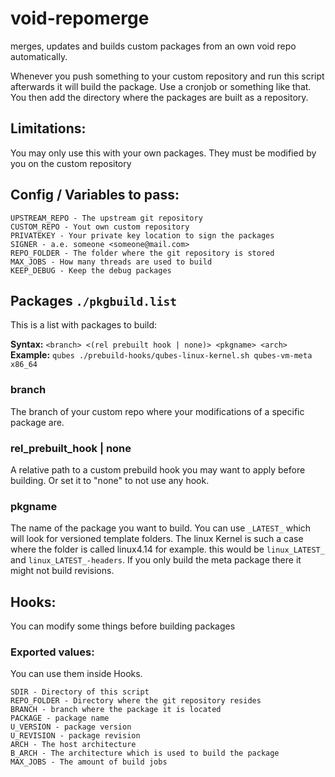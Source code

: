 # void-repomerge
merges, updates and builds custom packages from an own void repo automatically.

Whenever you push something to your custom repository and run this script afterwards
it will build the package. Use a cronjob or something like that. 
You then add the directory where the packages are built as a repository. 

## Limitations:
You may only use this with your own packages.
They must be modified by you on the custom repository

## Config / Variables to pass:

```
UPSTREAM_REPO - The upstream git repository
CUSTOM_REPO - Yout own custom repository
PRIVATEKEY - Your private key location to sign the packages
SIGNER - a.e. someone <someone@mail.com>
REPO_FOLDER - The folder where the git repository is stored
MAX_JOBS - How many threads are used to build
KEEP_DEBUG - Keep the debug packages
```

## Packages `./pkgbuild.list`
This is a list with packages to build:

**Syntax:** `<branch> <(rel prebuilt hook | none)> <pkgname> <arch>`
**Example:** `qubes ./prebuild-hooks/qubes-linux-kernel.sh qubes-vm-meta x86_64`


### branch
The branch of your custom repo where your modifications of a specific package are.

### rel_prebuilt_hook | none
A relative path to a custom prebuild hook you may want to apply before building.
Or set it to "none" to not use any hook.

### pkgname
The name of the package you want to build.
You can use `_LATEST_` which will look for versioned template folders.
The linux Kernel is such a case where the folder is called linux4.14 for example.
this would be `linux_LATEST_` and `linux_LATEST_-headers`. 
If you only build the meta package there it might not build revisions.

## Hooks:
You can modify some things before building packages

### Exported values:
You can use them inside Hooks.

```
SDIR - Directory of this script
REPO_FOLDER - Directory where the git repository resides
BRANCH - branch where the package it is located
PACKAGE - package name
U_VERSION - package version
U_REVISION - package revision
ARCH - The host architecture
B_ARCH - The architecture which is used to build the package
MAX_JOBS - The amount of build jobs
```
